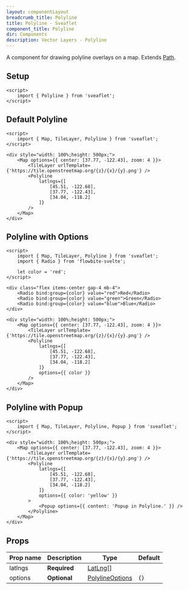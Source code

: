 ```yaml
---
layout: componentLayout
breadcrumb_title: Polyline
title: Polyline - Sveaflet
component_title: Polyline
dir: Components
description: Vector Layers - Polyline
---
```


A component for drawing polyline overlays on a map. Extends [Path](https://leafletjs.com/reference.html#path).

## Setup

```svelte example csr hideOutput
<script>
	import { Polyline } from 'sveaflet';
</script>
```

## Default Polyline

```svelte example csr
<script>
	import { Map, TileLayer, Polyline } from 'sveaflet';
</script>

<div style="width: 100%;height: 500px;">
	<Map options={{ center: [37.77, -122.43], zoom: 4 }}>
		<TileLayer urlTemplate={'https://tile.openstreetmap.org/{z}/{x}/{y}.png'} />
		<Polyline
			latlngs={[
				[45.51, -122.68],
				[37.77, -122.43],
				[34.04, -118.2]
			]}
		/>
	</Map>
</div>
```

## Polyline with Options

```svelte example csr
<script>
	import { Map, TileLayer, Polyline } from 'sveaflet';
	import { Radio } from 'flowbite-svelte';

	let color = 'red';
</script>

<div class="flex items-center gap-4 mb-4">
	<Radio bind:group={color} value="red">Red</Radio>
	<Radio bind:group={color} value="green">Green</Radio>
	<Radio bind:group={color} value="blue">Blue</Radio>
</div>

<div style="width: 100%;height: 500px;">
	<Map options={{ center: [37.77, -122.43], zoom: 4 }}>
		<TileLayer urlTemplate={'https://tile.openstreetmap.org/{z}/{x}/{y}.png'} />
		<Polyline
			latlngs={[
				[45.51, -122.68],
				[37.77, -122.43],
				[34.04, -118.2]
			]}
			options={{ color }}
		/>
	</Map>
</div>
```

## Polyline with Popup

```svelte example csr
<script>
	import { Map, TileLayer, Polyline, Popup } from 'sveaflet';
</script>

<div style="width: 100%;height: 500px;">
	<Map options={{ center: [37.77, -122.43], zoom: 4 }}>
		<TileLayer urlTemplate={'https://tile.openstreetmap.org/{z}/{x}/{y}.png'} />
		<Polyline
			latlngs={[
				[45.51, -122.68],
				[37.77, -122.43],
				[34.04, -118.2]
			]}
			options={{ color: 'yellow' }}
		>
			<Popup options={{ content: 'Popup in Polyline.' }} />
		</Polyline>
	</Map>
</div>
```

## Props

| Prop name | Description  | Type                                                                    | Default |
| --------- | ------------ | ----------------------------------------------------------------------- | ------- |
| latlngs   | **Required** | [LatLng](https://leafletjs.com/reference.html#latlng)[]                 |         |
| options   | **Optional** | [PolylineOptions](https://leafletjs.com/reference.html#polyline-option) | `{}`    |
